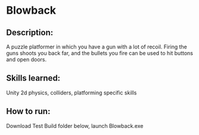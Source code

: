 # Blowback
 
## Description:
A puzzle platformer in which you have a gun with a lot of recoil. Firing the guns shoots you back far, and the bullets you fire can be used to hit buttons and open doors.

## Skills learned:
Unity 2d physics, colliders, platforming specific skills

## How to run:
Download Test Build folder below, launch Blowback.exe